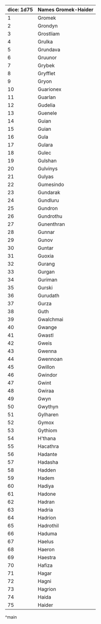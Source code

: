 | dice: 1d75 | Names Gromek-Haider|
| ---- | ---- |
|1|Gromek|
|2|Grondyn|
|3|Grostliam|
|4|Grulka|
|5|Grundava|
|6|Gruunor|
|7|Grybek|
|8|Gryfflet|
|9|Gryon|
|10|Guarionex|
|11|Guarlan|
|12|Gudelia|
|13|Guenele|
|14|Guian|
|15|Guian|
|16|Gula|
|17|Gulara|
|18|Gulec|
|19|Gulshan|
|20|Gulvinys|
|21|Gulyas|
|22|Gumesindo|
|23|Gundarak|
|24|Gundluru|
|25|Gundron|
|26|Gundrothu|
|27|Gunenthran|
|28|Gunnar|
|29|Gunov|
|30|Guntar|
|31|Guoxia|
|32|Gurang|
|33|Gurgan|
|34|Guriman|
|35|Gurski|
|36|Gurudath|
|37|Gurza|
|38|Guth|
|39|Gwalchmai|
|40|Gwange|
|41|Gwastl|
|42|Gweis|
|43|Gwenna|
|44|Gwennoan|
|45|Gwillon|
|46|Gwindor|
|47|Gwint|
|48|Gwiraa|
|49|Gwyn|
|50|Gwythyn|
|51|Gylharen|
|52|Gymox|
|53|Gythiom|
|54|H'thana|
|55|Hacathra|
|56|Hadante|
|57|Hadasha|
|58|Hadden|
|59|Hadem|
|60|Hadiya|
|61|Hadone|
|62|Hadran|
|63|Hadria|
|64|Hadrion|
|65|Hadrothil|
|66|Haduma|
|67|Haelus|
|68|Haeron|
|69|Haestra|
|70|Hafiza|
|71|Hagar|
|72|Hagni|
|73|Hagrion|
|74|Haida|
|75|Haider|
^main
